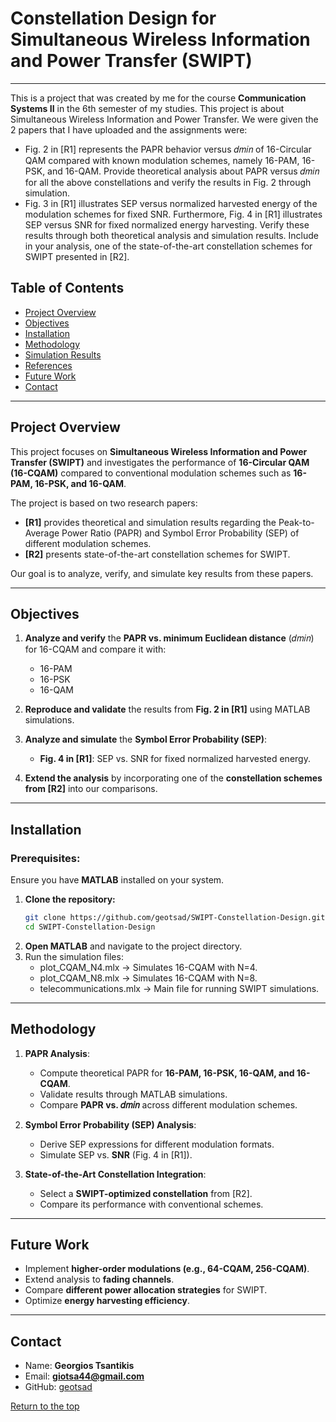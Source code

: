# Constellation Design for Simultaneous Wireless Information and Power Transfer (SWIPT)

---

This is a project that was created by me for the course **Communication Systems II** in the 6th semester of my studies. This project is about Simultaneous Wireless Information and Power Transfer. We were given the 2 papers that I have uploaded and the assignments were:

- Fig. 2 in [R1] represents the PAPR behavior versus 𝑑𝑚𝑖𝑛 of 16-Circular QAM compared with known modulation schemes, namely 16-PAM, 16-PSK, and 16-QAM. Provide theoretical analysis about PAPR versus 𝑑𝑚𝑖𝑛 for all the above constellations and verify the results in Fig. 2 through simulation.
- Fig. 3 in [R1] illustrates SEP versus normalized harvested energy of the modulation schemes for fixed SNR. Furthermore, Fig. 4 in [R1] illustrates SEP versus SNR for fixed normalized energy harvesting. Verify these results through both theoretical analysis and simulation results. Include in your analysis, one of the state-of-the-art constellation schemes for SWIPT presented in [R2].

## Table of Contents
- [Project Overview](#project-overview)
- [Objectives](#objectives)
- [Installation](#installation)
- [Methodology](#methodology)
- [Simulation Results](#simulation-results)
- [References](#references)
- [Future Work](#future-work)
- [Contact](#contact)

---

## Project Overview
This project focuses on **Simultaneous Wireless Information and Power Transfer (SWIPT)** and investigates the performance of **16-Circular QAM (16-CQAM)** compared to conventional modulation schemes such as **16-PAM, 16-PSK, and 16-QAM**. 

The project is based on two research papers:
- **[R1]** provides theoretical and simulation results regarding the Peak-to-Average Power Ratio (PAPR) and Symbol Error Probability (SEP) of different modulation schemes.
- **[R2]** presents state-of-the-art constellation schemes for SWIPT.

Our goal is to analyze, verify, and simulate key results from these papers.

---

## Objectives
1. **Analyze and verify** the **PAPR vs. minimum Euclidean distance** (𝑑𝑚𝑖𝑛) for 16-CQAM and compare it with:
   - 16-PAM
   - 16-PSK
   - 16-QAM

2. **Reproduce and validate** the results from **Fig. 2 in [R1]** using MATLAB simulations.

3. **Analyze and simulate** the **Symbol Error Probability (SEP)**:
   - **Fig. 4 in [R1]**: SEP vs. SNR for fixed normalized harvested energy.

4. **Extend the analysis** by incorporating one of the **constellation schemes from [R2]** into our comparisons.

---

## Installation
### Prerequisites:
Ensure you have **MATLAB** installed on your system.

1. **Clone the repository:**
   ```bash
   git clone https://github.com/geotsad/SWIPT-Constellation-Design.git
   cd SWIPT-Constellation-Design
2. **Open MATLAB** and navigate to the project directory.
3. Run the simulation files:
   - plot_CQAM_N4.mlx → Simulates 16-CQAM with N=4.
   - plot_CQAM_N8.mlx → Simulates 16-CQAM with N=8.
   - telecommunications.mlx → Main file for running SWIPT simulations.
  
---

## Methodology
1. **PAPR Analysis**:
   - Compute theoretical PAPR for **16-PAM, 16-PSK, 16-QAM, and 16-CQAM**.
   - Validate results through MATLAB simulations.
   - Compare **PAPR vs. 𝑑𝑚𝑖𝑛** across different modulation schemes.

2. **Symbol Error Probability (SEP) Analysis**:
   - Derive SEP expressions for different modulation formats.
   - Simulate SEP vs. **SNR** (Fig. 4 in [R1]).

3. **State-of-the-Art Constellation Integration**:
   - Select a **SWIPT-optimized constellation** from [R2].
   - Compare its performance with conventional schemes.


---

## Future Work
- Implement **higher-order modulations (e.g., 64-CQAM, 256-CQAM)**.
- Extend analysis to **fading channels**.
- Compare **different power allocation strategies** for SWIPT.
- Optimize **energy harvesting efficiency**.

---

## Contact
* Name: **Georgios Tsantikis**  
* Email: **giotsa44@gmail.com**  
* GitHub: [geotsad](https://github.com/geotsad)

[Return to the top](#table-of-contents)

